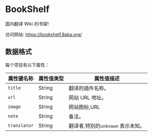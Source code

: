 # BookShelf

国内翻译 Wiki 的书架!

访问网站: https://bookshelf.8aka.org/

## 数据格式

每个项目有以下属性：

| 属性键名称        | 属性值类型  | 属性值描述                  |
|--------------|--------|------------------------|
| `title`      | String | 翻译的插件名称。               |
| `url`        | String | 网站 URL 地址。             |
| `image`      | String | 网站图标,URL               |
| `note`       | String | 备注。                    |
| `translator` | String | 翻译者,特别的`unknown` 表示未知。 |

